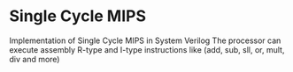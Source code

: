 # Single Cycle MIPS

Implementation of  Single Cycle MIPS in System Verilog
The processor can execute assembly R-type and I-type instructions like (add, sub, sll, or, mult, div and more)
